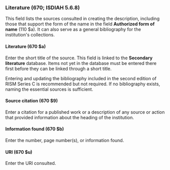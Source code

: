 ### Literature (670; ISDIAH 5.6.8)

This field lists the sources consulted in creating the description, including those that support the form of the name in the field **Authorized form of name** (110 $a). It can also serve as a general bibliography for the institution's collections.

#### Literature (670 $a)

Enter the short title of the source. This field is linked to the **Secondary literature** database. Items not yet in the database must be entered there first before they can be linked through a short title.

Entering and updating the bibliography included in the second edition of RISM Series C is recommended but not required. If no bibliography exists, naming the essential sources is sufficient.

#### Source citation (670 $9)

Enter a citation for a published work or a description of any source or action that provided information about the heading of the institution.

#### Information found (670 $b)

Enter the number, page number(s), or information found.

#### URI (670 $u)

Enter the URI consulted.
